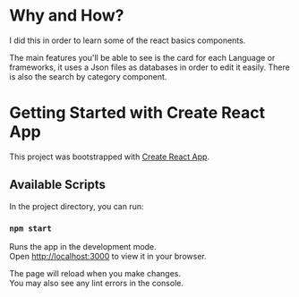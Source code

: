 # Why and How?
I did this in order to learn some of the react basics components.

The main features you'll be able to see is the card for each Language or frameworks, it uses a Json files as databases in order to edit it easily.
There is also the search by category component.

# Getting Started with Create React App

This project was bootstrapped with [Create React App](https://github.com/facebook/create-react-app).

## Available Scripts

In the project directory, you can run:

### `npm start`

Runs the app in the development mode.\
Open [http://localhost:3000](http://localhost:3000) to view it in your browser.

The page will reload when you make changes.\
You may also see any lint errors in the console.

